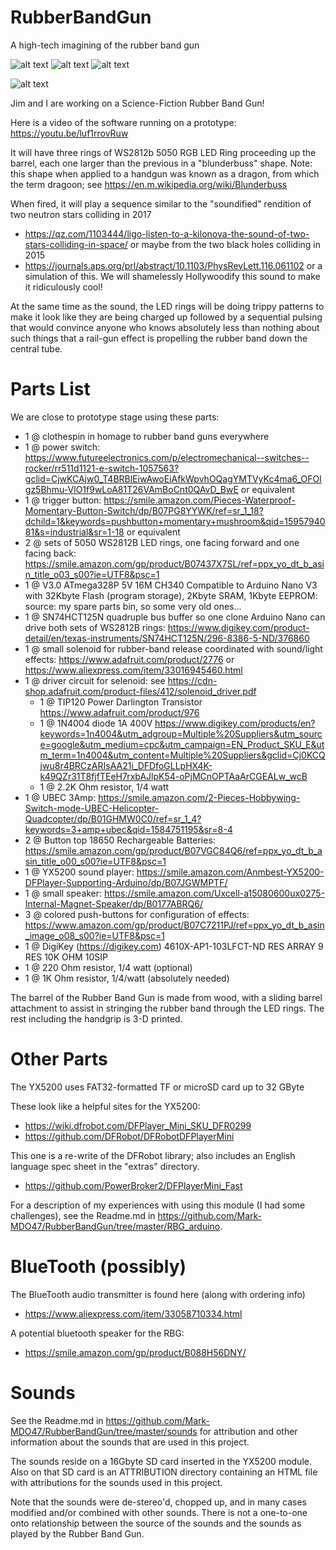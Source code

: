 # RubberBandGun
A high-tech imagining of the rubber band gun

![alt text](https://github.com/Mark-MDO47/RubberBandGun/blob/master/3D_model/image_orange.png "Jim has been busy on the hardware side of the Science Fiction Rubber Band Gun without LED rings")
![alt text](https://github.com/Mark-MDO47/RubberBandGun/blob/master/3D_model/IMG_2209_orange.png "Jim has been busy on the hardware side of the Science Fiction Rubber Band Gun without LED rings")
![alt text](https://github.com/Mark-MDO47/RubberBandGun/blob/master/3D_model/IMG_2294_480_640.png "Jim has all the LED rings working")

![alt text](https://github.com/Mark-MDO47/RubberBandGun/blob/master/3D_model/RBG_wiring_20200314_184839_800_600.png "Mark has been busy on the software side of the Science Fiction Rubber Band Gun and has also been wiring up the RBG internals")

Jim and I are working on a Science-Fiction Rubber Band Gun!

Here is a video of the software running on a prototype: https://youtu.be/luf1rrovRuw

It will have three rings of WS2812b 5050 RGB LED Ring proceeding up the barrel, each one larger than the previous in a "blunderbuss" shape. Note: this shape when applied to a handgun was known as a dragon, from which the term dragoon; see https://en.m.wikipedia.org/wiki/Blunderbuss

When fired, it will play a sequence similar to the "soundified" rendition of two neutron stars colliding in 2017
* https://qz.com/1103444/ligo-listen-to-a-kilonova-the-sound-of-two-stars-colliding-in-space/
or maybe from the two black holes colliding in 2015
* https://journals.aps.org/prl/abstract/10.1103/PhysRevLett.116.061102
or a simulation of this. We will shamelessly Hollywoodify this sound to make it ridiculously cool!

At the same time as the sound, the LED rings will be doing trippy patterns to make it look like they are being charged up followed by a sequential pulsing that would convince anyone who knows absolutely less than nothing about such things that a rail-gun effect is propelling the rubber band down the central tube.

# Parts List
We are close to prototype stage using these parts:
- 1 @ clothespin in homage to rubber band guns everywhere
- 1 @ power switch: https://www.futureelectronics.com/p/electromechanical--switches--rocker/rr511d1121-e-switch-1057563?gclid=CjwKCAjw0_T4BRBlEiwAwoEiAfkWpvhOQagYMTVyKc4ma6_OFOIgz5Bhmu-VlO1f9wLoA81T26VAmBoCnt0QAvD_BwE or equivalent
- 1 @ trigger button: https://smile.amazon.com/Pieces-Waterproof-Momentary-Button-Switch/dp/B07PG8YYWK/ref=sr_1_18?dchild=1&keywords=pushbutton+momentary+mushroom&qid=1595794081&s=industrial&sr=1-18 or equivalent
- 2 @ sets of 5050 WS2812B LED rings, one facing forward and one facing back: https://smile.amazon.com/gp/product/B07437X7SL/ref=ppx_yo_dt_b_asin_title_o03_s00?ie=UTF8&psc=1
- 1 @ V3.0 ATmega328P 5V 16M CH340 Compatible to Arduino Nano V3 with 32Kbyte Flash (program storage), 2Kbyte SRAM, 1Kbyte EEPROM: source: my spare parts bin, so some very old ones...
- 1 @ SN74HCT125N quadruple bus buffer so one clone Arduino Nano can drive both sets of WS2812B rings: https://www.digikey.com/product-detail/en/texas-instruments/SN74HCT125N/296-8386-5-ND/376860
- 1 @ small solenoid for rubber-band release coordinated with sound/light effects: https://www.adafruit.com/product/2776 or https://www.aliexpress.com/item/33016945460.html
- 1 @ driver circuit for selenoid: see https://cdn-shop.adafruit.com/product-files/412/solenoid_driver.pdf
  - 1 @ TIP120 Power Darlington Transistor https://www.adafruit.com/product/976
  - 1 @ 1N4004 diode 1A 400V https://www.digikey.com/products/en?keywords=1n4004&utm_adgroup=Multiple%20Suppliers&utm_source=google&utm_medium=cpc&utm_campaign=EN_Product_SKU_E&utm_term=1n4004&utm_content=Multiple%20Suppliers&gclid=Cj0KCQjwu8r4BRCzARIsAA21i_DFDfoGLLpHX4K-k49QZr31T8fjfTEeH7rxbAJlpK54-oPjMCnOPTAaArCGEALw_wcB
  - 1 @ 2.2K Ohm resistor, 1/4 watt
- 1 @ UBEC 3Amp: https://smile.amazon.com/2-Pieces-Hobbywing-Switch-mode-UBEC-Helicopter-Quadcopter/dp/B01GHMW0C0/ref=sr_1_4?keywords=3+amp+ubec&qid=1584751195&sr=8-4
- 2 @ Button top 18650 Rechargeable Batteries: https://smile.amazon.com/gp/product/B07VGC84Q6/ref=ppx_yo_dt_b_asin_title_o00_s00?ie=UTF8&psc=1
- 1 @ YX5200 sound player: https://smile.amazon.com/Anmbest-YX5200-DFPlayer-Supporting-Arduino/dp/B07JGWMPTF/
- 1 @ small speaker: https://smile.amazon.com/Uxcell-a15080600ux0275-Internal-Magnet-Speaker/dp/B0177ABRQ6/
- 3 @ colored push-buttons for configuration of effects: https://www.amazon.com/gp/product/B07C7211PJ/ref=ppx_yo_dt_b_asin_image_o08_s00?ie=UTF8&psc=1
- 1 @ DigiKey (https://digikey.com) 4610X-AP1-103LFCT-ND RES ARRAY 9 RES 10K OHM 10SIP
- 1 @ 220 Ohm resistor, 1/4 watt (optional)
- 1 @ 1K Ohm resistor, 1/4/watt (absolutely needed)

The barrel of the Rubber Band Gun is made from wood, with a sliding barrel attachment to assist in stringing the rubber band through the LED rings. The rest including the handgrip is 3-D printed.

# Other Parts
The YX5200 uses FAT32-formatted TF or microSD card up to 32 GByte

These look like a helpful sites for the YX5200:
* https://wiki.dfrobot.com/DFPlayer_Mini_SKU_DFR0299
* https://github.com/DFRobot/DFRobotDFPlayerMini

This one is a re-write of the DFRobot library; also includes an English language spec sheet in the "extras" directory.
* https://github.com/PowerBroker2/DFPlayerMini_Fast

For a description of my experiences with using this module (I had some challenges), see the Readme.md in https://github.com/Mark-MDO47/RubberBandGun/tree/master/RBG_arduino.

# BlueTooth (possibly)

The BlueTooth audio transmitter is found here (along with ordering info)
* https://www.aliexpress.com/item/33058710334.html

A potential bluetooth speaker for the RBG:
* https://smile.amazon.com/gp/product/B088H56DNY/

# Sounds

See the Readme.md in https://github.com/Mark-MDO47/RubberBandGun/tree/master/sounds for attribution and other information about the sounds that are used in this project.

The sounds reside on a 16Gbyte SD card inserted in the YX5200 module. Also on that SD card is an ATTRIBUTION directory containing an HTML file with attributions for the sounds used in this project.

Note that the sounds were de-stereo'd, chopped up, and in many cases modified and/or combined with other sounds. There is not a one-to-one onto relationship between the source of the sounds and the sounds as played by the Rubber Band Gun.

